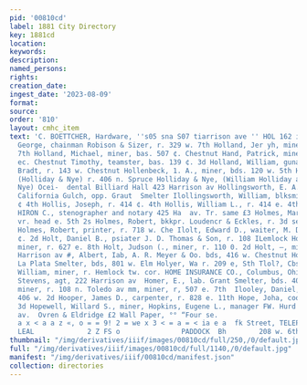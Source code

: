 ```yaml
---
pid: '00810cd'
label: 1881 City Directory
key: 1881cd
location: 
keywords: 
description: 
named_persons: 
rights: 
creation_date: 
ingest_date: '2023-08-09'
format: 
source: 
order: '810'
layout: cmhc_item
text: 'C. BOETTCHER, Hardware, ''s05 sna S07 tiarrison ave '' HOL 162 ior —  Holland,
  George, chainman Robison & Sizer, r. 329 w. 7th Holland, Jer yh, miner, r. 705 e.
  7th Holland, Michael, miner, bas. 507 ¢. Chestnut Hand, Patrick, miner, bds. 507
  ec. Chestnut Timothy, teamster, bas. 139 ¢. 3d Holland, William, gunamith W. H.
  Bradt, r. 143 w. Chestnut Hollenbeck, 1. A., miner, bds. 120 w. 5th Holliday, William,
  (Holliday & Nye) r. 406 n. Spruce Holliday & Nye, (William Holliday and William
  Nye) Ocei-  dental Billiard Hall 423 Harrison av Hollingsworth, E. A. lab. r. ss.
  California Gulch, opp. Graut  Smelter Ilollingsworth, William, blksmith, r. 219
  ¢ 4th Hollis, Joseph, r. 414 ¢. 4th Hollis, William L., r. 414 e. 4th w2 HOLLISTER.
  HIRON C., stenographer and notary 425 Ha  av. Tr. same £3 Holmes, Martin, miner,
  vr. head e. 5th 2s Holmes, Robert, bkkpr. Loudencr & Eckles, r. 3d se. cor. Oak
  Holmes, Robert, printer, r. 718 w. Che Ilolt, Edward D., waiter, M. Dawes, r. 110
  ¢. 2d Holt, Daniel B., psiater J. D. Thomas & Son, r. 108 ILemlock Holt, George,
  miner, r. 627 e. 8th Holt, Judson (., miner, r. 110 0. 2d Holt, —, mining, r. 6123
  Harrison av #, Albert, Iab, A. R. Meyer & Oo. bds, 416 w. Chestnut Holtz, Fred jab.
  La Plata Smelter, bds, 801 w. Elm Holyer, Wa r. 209 e, Sth Tlol?, Cbs 108 Oak Holz,
  William, miner, r. Hemlock tw. cor. HOME INSURANCE CO., Columbus, Ohio, Walter D.
  Stevens, agt, 222 Harrison av  Homer, E., lab. Grant Smelter, bds. 401 w. Elm Jacob,
  miner, r. 108 n. Toledo av mm, miner, r, 507 e. 7th  Ilooley, Daniel, driver, r.
  406 w. 2d Hooper, James D., carpenter, r. 828 e. 11th Hope, Joha, cook, ¥. 221 ¢.
  3d Hopewell, Willard S., miner, Hopkins, Eugene L., manager FW. Hurd 402 Harrison
  av.  Ovren & Eldridge £2 Wall Paper, °° “Four se.                           z z
  a x < a a z «, o = = 9! 2 = we x 3 < = a = < ia e a  fk Street, TELEPHONE COMRECTTON,                     Proprietors
  LEAL             2 Z FS o               PADDOCK  Bh        208 w. 6th            ae     '
thumbnail: "/img/derivatives/iiif/images/00810cd/full/250,/0/default.jpg"
full: "/img/derivatives/iiif/images/00810cd/full/1140,/0/default.jpg"
manifest: "/img/derivatives/iiif/00810cd/manifest.json"
collection: directories
---
```

